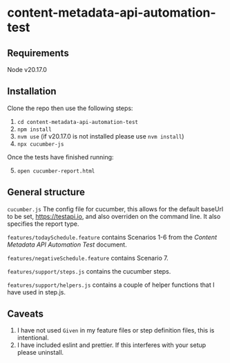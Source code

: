 # content-metadata-api-automation-test
## Requirements
Node v20.17.0
## Installation
Clone the repo then use the following steps:
1. `cd content-metadata-api-automation-test`
2. `npm install`
3. `nvm use` (if v20.17.0 is not installed please use `nvm install`)
4. `npx cucumber-js`

Once the tests have finished running:

5. `open cucumber-report.html`

## General structure
`cucumber.js` The config file for cucumber, this allows for the default baseUrl to be set, https://testapi.io, and also overriden on the command line. It also specifies the report type.

`features/todaySchedule.feature` contains Scenarios 1-6 from the _Content Metadata API Automation Test_ document.

`features/negativeSchedule.feature` contains Scenario 7.

`features/support/steps.js` contains the cucumber steps.

`features/support/helpers.js` contains a couple of helper functions that I have used in step.js.

## Caveats
1. I have not used `Given` in my feature files or step definition files, this is intentional.
2. I have included eslint and prettier. If this interferes with your setup please uninstall.
